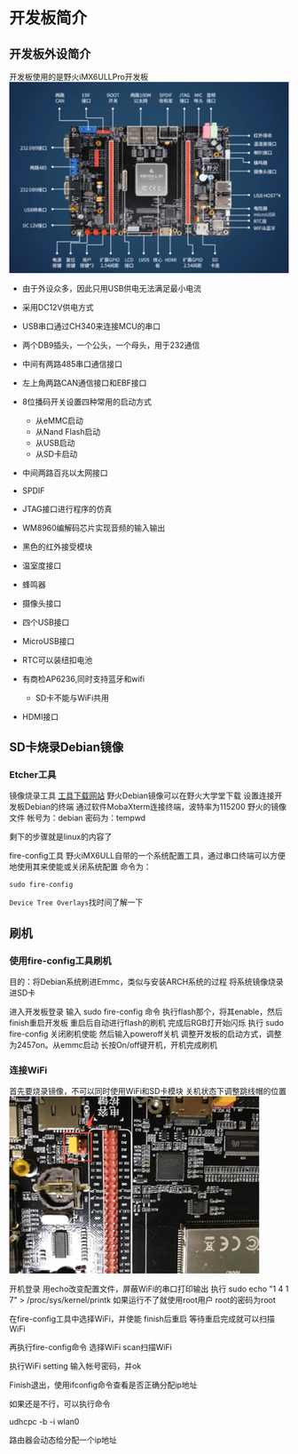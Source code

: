 # 开发板简介
## 开发板外设简介
开发板使用的是野火iMX6ULLPro开发板
![Pasted image 20210524212555](../../../../../pictures/Pasted%20image%2020210524212555.png)
+ 由于外设众多，因此只用USB供电无法满足最小电流
+ 采用DC12V供电方式
+ USB串口通过CH340来连接MCU的串口
+ 两个DB9插头，一个公头，一个母头，用于232通信
+ 中间有两路485串口通信接口
+ 左上角两路CAN通信接口和EBF接口
+ 8位播码开关设置四种常用的启动方式
	+  从eMMC启动
	+  从Nand Flash启动
	+  从USB启动
	+  从SD卡启动
+ 中间两路百兆以太网接口
+ SPDIF
+ JTAG接口进行程序的仿真
+ WM8960编解码芯片实现音频的输入输出
+ 黑色的红外接受模块
+ 温室度接口
+ 蜂鸣器
+ 摄像头接口
+ 四个USB接口
+ MicroUSB接口
+ RTC可以装纽扣电池
+ 有商检AP6236,同时支持蓝牙和wifi
	+ SD卡不能与WiFi共用

+ HDMI接口

## SD卡烧录Debian镜像
### Etcher工具
镜像烧录工具
[工具下载网站](https://www.balena.io/etcher/)
野火Debian镜像可以在野火大学堂下载
设置连接开发板Debian的终端
通过软件MobaXterm连接终端，波特率为115200
野火的镜像文件
帐号为：debian
密码为：tempwd

剩下的步骤就是linux的内容了

fire-config工具
野火iMX6ULL自带的一个系统配置工具，通过串口终端可以方便地使用其来使能或关闭系统配置
命令为：
```shell
sudo fire-config
```
`Device Tree Overlays`找时间了解一下


## 刷机
### 使用fire-config工具刷机
目的：将Debian系统刷进Emmc，类似与安装ARCH系统的过程
将系统镜像烧录进SD卡

进入开发板登录
输入
sudo fire-config
命令
执行flash那个，将其enable，然后finish重启开发板
重启后自动进行flash的刷机
完成后RGB灯开始闪烁
执行
sudo fire-config
关闭刷机使能
然后输入poweroff关机
调整开发板的启动方式，调整为2457on。从emmc启动
长按On/off键开机，开机完成刷机


### 连接WiFi
首先要烧录镜像，不可以同时使用WiFi和SD卡模块
关机状态下调整跳线帽的位置
![Pasted image 20210526173717](../../../../../pictures/Pasted%20image%2020210526173717.png)

开机登录
用echo改变配置文件，屏蔽WiFi的串口打印输出
执行
sudo echo "1 4 1 7" > /proc/sys/kernel/printk
如果运行不了就使用root用户
root的密码为root

在fire-config工具中选择WiFi，并使能
finish后重启
等待重启完成就可以扫描WiFi

再执行fire-config命令
选择WiFi scan扫描WiFi

执行WiFi setting
输入帐号密码，并ok

Finish退出，使用ifconfig命令查看是否正确分配ip地址

如果还是不行，可以执行命令

udhcpc -b -i wlan0

路由器会动态给分配一个ip地址



